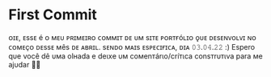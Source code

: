 # First Commit
ᴏɪᴇ, ᴇssᴇ é ᴏ ᴍᴇᴜ ᴘʀɪᴍᴇɪʀᴏ ᴄᴏᴍᴍɪᴛ ᴅᴇ ᴜᴍ sɪᴛᴇ ᴘᴏʀᴛғóʟɪᴏ ǫᴜᴇ ᴅᴇsᴇɴᴠᴏʟᴠɪ ɴᴏ ᴄᴏᴍᴇçᴏ ᴅᴇssᴇ ᴍês ᴅᴇ ᴀʙʀɪʟ.
sᴇɴᴅᴏ ᴍᴀɪs ᴇsᴘᴇᴄɪғɪᴄᴀ, ᴅɪᴀ 𝟶𝟹.𝟶𝟺.𝟸𝟸 :)
Eѕpero qυe você dê υмa olнada e deιхe υм coмenтárιo/críтιca conѕтrυтιva para мe ajυdar 👏😊
